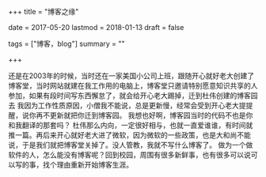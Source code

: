 +++
title = "博客之缘"

date = 2017-05-20
lastmod = 2018-01-13
draft = false

tags = ["博客，blog"]
summary = ""

+++

还是在2003年的时候，当时还在一家美国小公司上班，跟随开心就好老大创建了博客堂，当时网站就建在我工作用的电脑上，博客堂只邀请特别愿意知识共享的人参加，如果有段时间写东西懈怠了，就会给开心老大踢掉，迁到杜伟创建的博客园去 我因为工作性质原因，小僧我不能说，总是更新慢，经常会受到开心老大提提醒，说你再不更新就把你迁到博客园。 我想也好啊，博客园当时的代码不也是你和我翻译的那套吗？ 杜伟那么内向，一定很好相与，也就一直爱谁谁，有时间就推一篇。再后来开心就好老大进了微软，因为微软的一些政策，也是大和尚不能说，于是我们就把博客堂关掉了。没人管教，我就不写什么博客了。
做为一个做软件的人，怎么能没有博客呢？回到校园，周围有很多新鲜事，也有很多可以说可以写的事，找个理由重新开始博客生涯。
